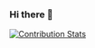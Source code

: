 ### Hi there 👋

[![Contribution Stats](https://github-contribution-stats.vercel.app/api/?username=twynne-mellor)](https://github.com/LordDashMe/github-contribution-stats/)

<!--
**twynne-mellor/twynne-mellor** is a ✨ _special_ ✨ repository because its `README.md` (this file) appears on your GitHub profile.

Here are some ideas to get you started:

- 🔭 I’m currently working on ...
- 🌱 I’m currently learning ...
- 👯 I’m looking to collaborate on ...
- 🤔 I’m looking for help with ...
- 💬 Ask me about ...
- 📫 How to reach me: ...
- 😄 Pronouns: ...
- ⚡ Fun fact: ...
-->
